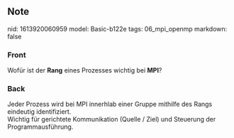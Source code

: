## Note
nid: 1613920060959
model: Basic-b122e
tags: 06_mpi_openmp
markdown: false

### Front
Wofür ist der <b>Rang</b> eines Prozesses wichtig bei <b>MPI</b>?

### Back
<div>
  Jeder Prozess wird bei MPI innerhlab einer Gruppe mithilfe des
  Rangs eindeutig identifiziert.
</div>Wichtig für gerichtete Kommunikation (Quelle / Ziel) und
Steuerung der Programmausführung.
